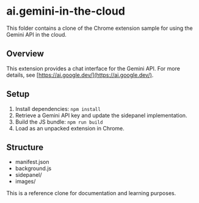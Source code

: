 # ai.gemini-in-the-cloud

This folder contains a clone of the Chrome extension sample for using the Gemini API in the cloud.

## Overview
This extension provides a chat interface for the Gemini API. For more details, see [https://ai.google.dev/](https://ai.google.dev/).

## Setup
1. Install dependencies: `npm install`
2. Retrieve a Gemini API key and update the sidepanel implementation.
3. Build the JS bundle: `npm run build`
4. Load as an unpacked extension in Chrome.

## Structure
- manifest.json
- background.js
- sidepanel/
- images/

This is a reference clone for documentation and learning purposes.
